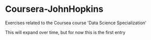 # Coursera-JohnHopkins
Exercises related to the Coursea course 'Data Science Specialization'

This will expand over time, but for now this is the first entry
